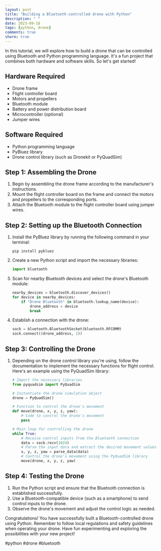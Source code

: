 ```yaml
---
layout: post
title: "Building a Bluetooth-controlled drone with Python"
description: " "
date: 2023-09-18
tags: [python, drone]
comments: true
share: true
---
```


In this tutorial, we will explore how to build a drone that can be controlled using Bluetooth and Python programming language. It's a fun project that combines both hardware and software skills. So let's get started!

## Hardware Required
- Drone frame
- Flight controller board
- Motors and propellers
- Bluetooth module
- Battery and power distribution board
- Microcontroller (optional)
- Jumper wires

## Software Required
- Python programming language
- PyBluez library
- Drone control library (such as Dronekit or PyQuadSim)

## Step 1: Assembling the Drone
1. Begin by assembling the drone frame according to the manufacturer's instructions.
2. Mount the flight controller board on the frame and connect the motors and propellers to the corresponding ports.
3. Attach the Bluetooth module to the flight controller board using jumper wires.

## Step 2: Setting up the Bluetooth Connection
1. Install the PyBluez library by running the following command in your terminal:
   ```
   pip install pybluez
   ```
2. Create a new Python script and import the necessary libraries:
   ```python
   import bluetooth
   ```
3. Scan for nearby Bluetooth devices and select the drone's Bluetooth module:
   ```python
   nearby_devices = bluetooth.discover_devices()
   for device in nearby_devices:
       if "Drone Bluetooth" in bluetooth.lookup_name(device):
           drone_address = device
           break
   ```
4. Establish a connection with the drone:
   ```python
   sock = bluetooth.BluetoothSocket(bluetooth.RFCOMM)
   sock.connect((drone_address, 1))
   ```

## Step 3: Controlling the Drone
1. Depending on the drone control library you're using, follow the documentation to implement the necessary functions for flight control. Here's an example using the PyQuadSim library:
   ```python
   # Import the necessary libraries
   from pyquadsim import PyQuadSim
   
   # Instantiate the drone simulation object
   drone = PyQuadSim()
   
   # Function to control the drone's movement
   def move(drone, x, y, z, yaw):
       # Code to control the drone's movement
       pass
   
   # Main loop for controlling the drone
   while True:
       # Receive control inputs from the Bluetooth connection
       data = sock.recv(1024)
       # Parse the input data and extract the desired movement values
       x, y, z, yaw = parse_data(data)
       # Control the drone's movement using the PyQuadSim library
       move(drone, x, y, z, yaw)
   ```

## Step 4: Testing the Drone
1. Run the Python script and ensure that the Bluetooth connection is established successfully.
2. Use a Bluetooth-compatible device (such as a smartphone) to send control inputs to the drone.
3. Observe the drone's movement and adjust the control logic as needed.

Congratulations! You have successfully built a Bluetooth-controlled drone using Python. Remember to follow local regulations and safety guidelines when operating your drone. Have fun experimenting and exploring the possibilities with your new project!

#python #drone #bluetooth